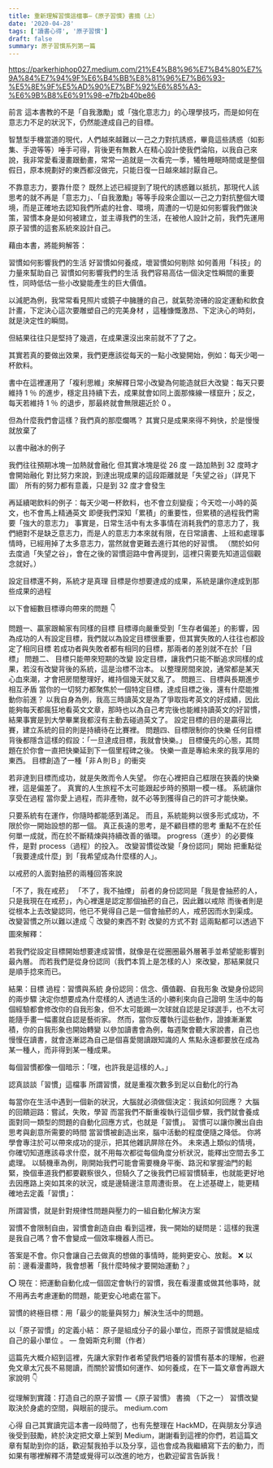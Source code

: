 ```yaml
---
title: 重新理解習慣這檔事—《原子習慣》書摘（上）
date: '2020-04-28'
tags: ['讀書心得', '原子習慣']
draft: false
summary: 原子習慣系列第一篇
---
```


https://parkerhiphop027.medium.com/21%E4%B8%96%E7%B4%80%E7%9A%84%E7%94%9F%E6%B4%BB%E8%81%96%E7%B6%93-%E5%8E%9F%E5%AD%90%E7%BF%92%E6%85%A3-%E6%9B%B8%E6%91%98-e7fb2b40be86

前言
這本書教的不是「自我激勵」或「強化意志力」的心理學技巧，而是如何在意志力不足的狀況下，仍然能達成自己的目標。

智慧型手機當道的現代，人們越來越難以一己之力對抗誘惑，畢竟這些誘惑（如影集、手遊等等）唾手可得，背後更有無數人在精心設計使我們淪陷，以我自己來說，我非常愛看漫畫跟動畫，常常一追就是一次看完一季，犧牲睡眠時間或是整個假日，原本規劃好的東西都沒做完，只能日復一日越來越討厭自己。

不靠意志力，要靠什麼？
既然上述已經提到了現代的誘惑難以抵抗，那現代人該思考的就不再是「意志力」、「自我激勵」等等手段來企圖以一己之力對抗整個大環境，而是正確地去認知我們所處的社會、環境，周遭的一切是如何影響我們做決策，習慣本身是如何被建立，並主導我們的生活，在被他人設計之前，我們先運用原子習慣的這套系統來設計自己。

藉由本書，將能夠解答：

習慣如何影響我們的生活
好習慣如何養成，壞習慣如何剔除
如何善用「科技」的力量來幫助自己
習慣如何影響我們的生活
我們容易高估一個決定性瞬間的重要性，同時低估一些小改變能產生的巨大價值。

以減肥為例，我常常看見照片或鏡子中臃腫的自己，就氣勢滂礡的設定運動和飲食計畫，下定決心這次要雕塑自己的完美身材 ，這種慷慨激昂、下定決心的時刻，就是決定性的瞬間。

但結果往往只是堅持了幾週，在成果還沒出來前就不了了之。

其實若真的要做出效果，我們更應該從每天的一點小改變開始，例如：每天少喝一杯飲料。

書中在這裡運用了「複利思維」來解釋日常小改變為何能造就巨大改變：每天只要維持 1 ％ 的進步，穩定且持續下去，成果就會如同上面那條線一樣竄升；反之，每天若維持 1 ％ 的退步，那最終就會無限趨近於 0 。

但為什麼我們會這樣？我們真的那麼爛嗎？
其實只是成果來得不夠快，於是慢慢就放棄了

以書中融冰的例子

我們往往預期冰塊一加熱就會融化
但其實冰塊是從 26 度 一路加熱到 32 度時才會開始融化
對比努力來說，到達出現成果的這段距離就是「失望之谷」（詳見下圖）
所有的努力都有意義，只是到 32 度才會發生

再延續喝飲料的例子：每天少喝一杯飲料，也不會立刻變瘦；今天唸一小時的英文，也不會馬上精通英文
即便我們深知「累積」的重要性，但累積的過程我們需要「強大的意志力」
事實是，日常生活中有太多事情在消耗我們的意志力了，我們絕對不是缺乏意志力，而是人的意志力本來就有限，在日常讀書、上班和處理事情時，已經用掉了太多意志力，當然就會更難去進行其他的好習慣。
（關於如何去度過「失望之谷」，會在之後的習慣迴路中會再提到，這裡只需要先知道這個觀念就好。）

設定目標還不夠，系統才是真理
目標是你想要達成的成果，系統是讓你達成到那些成果的過程

以下會細數目標導向帶來的問題 👇

問題一、贏家跟輸家有同樣的目標
目標導向嚴重受到「生存者偏差」的影響，因為成功的人有設定目標，我們就以為設定目標很重要，但其實失敗的人往往也都設定了相同目標
若成功者與失敗者都有相同的目標，那兩者的差別就不在於「目標」
問題二、 目標只能帶來短期的改變
設定目標，讓我們只能不斷追求同樣的成果，若沒有改變背後的系統，這是治標不治本。
以整理房間來說，通常都是某天心血來潮，才會把房間整理好，維持個幾天就又亂了。
問題三、目標與長期進步相互矛盾
當你的一切努力都聚焦於一個特定目標，達成目標之後，還有什麼能推動你前進？
以我自身為例，我高三時讀英文是為了爭取指考英文的好成績，因此能夠每天都瘋狂地看英文文章，那時也以為自己考完後也能維持讀英文的好習慣，結果事實是到大學畢業我都沒有主動去碰過英文了。
設定目標的目的是贏得比賽，建立系統的目的則是持續待在比賽裡。
問題四、目標限制你的快樂
任何目標背後都隱含這樣的假設：「一旦達成目標，我就會快樂。」
目標優先的心態，其問題在於你會一直把快樂延到下一個里程碑之後。
快樂一直是專給未來的我享用的東西。
目標創造了一種「非Ａ則Ｂ」的衝突

若非達到目標而成功，就是失敗而令人失望。
你在心裡把自己框限在狹義的快樂裡，這是偏差了。
真實的人生旅程不太可能跟起步時的預期一模一樣。
系統讓你享受在過程
當你愛上過程，而非產物，就不必等到獲得自己的許可才能快樂。

只要系統有在運作，你隨時都能感到滿足。
而且，系統能夠以很多形式成功，不限於你一開始設想的那一個。
真正長遠的思考，是不顧目標的思考
重點不在於任何單一成就，而在於不斷精煉與持續改善的循環。
progress（進步）的必要條件，是對 process（過程）的投入。
改變習慣從改變「身份認同」開始
把重點從「我要達成什麼」到「我希望成為什麼樣的人」。

以戒菸的人面對抽菸的兩種回答來說

「不了，我在戒菸」
「不了，我不抽煙」
前者的身份認同是「我是會抽菸的人，只是我現在在戒菸」，內心裡還是認定那個抽菸的自己，因此難以戒除
而後者則是從根本上去改變認同，他已不覺得自己是一個會抽菸的人，戒菸因而水到渠成。
改變習慣之所以難以達成 👇
改變的東西不對
改變的方式不對
這兩點都可以透過下圖來解釋：

若我們從設定目標開始想要達成習慣，就像是在從圈圈最外層著手並希望能影響到最內層。
而若我們是從身份認同（我們本質上是怎樣的人）來改變，那結果就只是順手捻來而已。

結果：目標
過程：習慣與系統
身份認同：信念、價值觀、自我形象
改變身份認同的兩步驟
決定你想要成為什麼樣的人
透過生活的小勝利來向自己證明
生活中的每個經驗都會修改你的自我形象，但不太可能踢一次球就自認是足球選手，也不太可能隨手畫一幅畫就自認是藝術家。
然而，當你反覆執行這些動作，證據漸漸累積，你的自我形象也開始轉變
以參加讀書會為例，每週聚會聽大家說書，自己也慢慢在讀書，就會逐漸認為自己是個喜愛閱讀跟知識的人
焦點永遠都要放在成為某一種人，而非得到某一種成果。

每個習慣都像一個暗示：「嘿，也許我是這樣的人。」

認真談談「習慣」這檔事
所謂習慣，就是重複次數多到足以自動化的行為

每當你在生活中遇到一個新的狀況，大腦就必須做個決定：我該如何回應？
大腦的回饋迴路：嘗試，失敗，學習
而當我們不斷重複執行這個步驟，我們就會養成面對同一類型的問題的自動化回應方式，也就是「習慣」。
習慣可以讓你騰出自由思考與創意所需要的時間
當習慣被創造出來，腦中活動的程度便隨之降低。
你將學會專注於可以帶來成功的提示，把其他雜訊屏除在外。
未來遇上類似的情境，你確切知道應該尋求什麼，就不用每次都從每個角度分析狀況，能釋出空間去多工處理。
以騎機車為例，剛開始我們可能會需要機身平衡、路況和掌握油門的鬆緊，換個車道我們都要觀察很久，但騎久了之後我們已經習慣騎車，也就能更好地去因應路上突如其來的狀況，或是邊騎邊注意周遭街景。
在上述基礎上，能更精確地去定義「習慣」：

所謂習慣，就是針對規律性問題與壓力的一組自動化解決方案

習慣不會限制自由，習慣會創造自由
看到這裡，我一開始的疑問是：這樣的我還是我自己嗎？會不會變成一個效率機器人而已。

答案是不會。你只會讓自己去做真的想做的事情時，能夠更安心、放鬆。
❌ 以前：邊看漫畫時，我會想著「我什麼時候才要開始運動？」

⭕️ 現在：把運動自動化成一個固定會執行的習慣，我在看漫畫或做其他事時，就不用再去考慮運動的問題，能更安心地處在當下。

習慣的終極目標：用「最少的能量與努力」解決生活中的問題。

以「原子習慣」的定義小結：
原子是組成分子的最小單位，而原子習慣就是組成自己的最小單位 。 — 詹姆斯克利爾（作者）

這篇先大概介紹到這裡，先讓大家對作者希望我們培養的習慣有基本的理解，也避免文章太冗長不易閱讀，而關於習慣如何運作、如何養成，在下一篇文章會再跟大家說明 👇

從理解到實踐：打造自己的原子習慣 —《原子習慣》 書摘 （下之一）
習慣改變取決於身處的空間，與眼前的提示。
medium.com

心得
自己其實讀完這本書一段時間了，也有先整理在 HackMD，在與朋友分享過後受到鼓勵，終於決定把文章上架到 Medium，謝謝看到這裡的你們，若這篇文章有幫助到你的話，歡迎幫我拍手以及分享，這也會成為我繼續寫下去的動力，而如果有哪裡解釋不清楚或覺得可以改進的地方，也歡迎留言告訴我！

